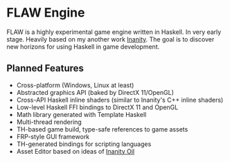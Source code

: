 # FLAW Engine

FLAW is a highly experimental game engine written in Haskell. In very early stage. Heavily based on my another work [Inanity](https://github.com/quyse/inanity). The goal is to discover new horizons for using Haskell in game development.

## Planned Features

* Cross-platform (Windows, Linux at least)
* Abstracted graphics API (baked by DirectX 11/OpenGL)
* Cross-API Haskell inline shaders (similar to Inanity's C++ inline shaders)
* Low-level Haskell FFI bindings to DirectX 11 and OpenGL
* Math library generated with Template Haskell
* Multi-thread rendering
* TH-based game build, type-safe references to game assets
* FRP-style GUI framework
* TH-generated bindings for scripting languages
* Asset Editor based on ideas of [Inanity Oil](https://github.com/quyse/oil)
